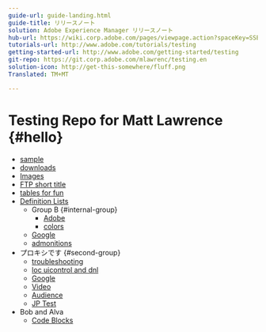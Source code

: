 ```yaml
---
guide-url: guide-landing.html
guide-title: リリースノート
solution: Adobe Experience Manager リリースノート
hub-url: https://wiki.corp.adobe.com/pages/viewpage.action?spaceKey=SSE&title=Self+Service+Excellence+%28SSE%29+for+Digital+Experience
tutorials-url: http://www.adobe.com/tutorials/testing
getting-started-url: http://www.adobe.com/getting-started/testing
git-repo: https://git.corp.adobe.com/mlawrenc/testing.en
solution-icon: http://get-this-somewhere/fluff.png
Translated: TM+MT

---
```


# Testing Repo for Matt Lawrence {#hello}

* [sample](sample.md)
* [downloads](downloads.md)
* [Images](images.md)
* [FTP short title](ftp.md)
* [tables for fun](tables.md)
* [Definition Lists](definition.md)
   * Group B {#internal-group}
      * [Adobe](https://www.adobe.com)
      * [colors](color.md)
   * [Google](https://www.google.com)
   * [admonitions](admonition.md)
* プロキシです {#second-group}
   * [troubleshooting](troubleshooting.md)
   * [loc uicontrol and dnl](locdnl.md)
   * [Google](https://www.google.com)
   * [Video](videos.md)
   * [Audience](audience-lab-faq.md)
   * [JP Test](jptest.md)
* Bob and Alva
   * [Code Blocks](code-block.md)
